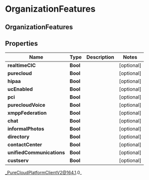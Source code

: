 # OrganizationFeatures

## OrganizationFeatures

## Properties

|Name | Type | Description | Notes|
|------------ | ------------- | ------------- | -------------|
| **realtimeCIC** | **Bool** |  | [optional] |
| **purecloud** | **Bool** |  | [optional] |
| **hipaa** | **Bool** |  | [optional] |
| **ucEnabled** | **Bool** |  | [optional] |
| **pci** | **Bool** |  | [optional] |
| **purecloudVoice** | **Bool** |  | [optional] |
| **xmppFederation** | **Bool** |  | [optional] |
| **chat** | **Bool** |  | [optional] |
| **informalPhotos** | **Bool** |  | [optional] |
| **directory** | **Bool** |  | [optional] |
| **contactCenter** | **Bool** |  | [optional] |
| **unifiedCommunications** | **Bool** |  | [optional] |
| **custserv** | **Bool** |  | [optional] |



_PureCloudPlatformClientV2@164.1.0_
